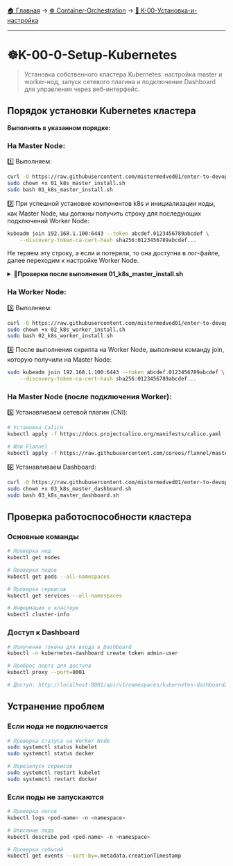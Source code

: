 [🏠 Главная](../../README.md) → [☸️ Container-Orchestration](../../README.md#-container-orchestration) → [🔨 K-00-Установка-и-настройка](../../README.md#-k-00-установка-и-настройка)

---

# ☸️K-00-0-Setup-Kubernetes
>Установка собственного кластера Kubernetes: настройка master и worker-нод, запуск сетевого плагина и подключение Dashboard для управления через веб-интерфейс.

## Порядок установки Kubernetes кластера

**Выполнять в указанном порядке:**

### На Master Node:
1️⃣ Выполняем:

```bash
curl -O https://raw.githubusercontent.com/mistermedved01/enter-to-devops/master/05-Container-Orchestration/scrips/01_k8s_master_install.sh
sudo chown +x 01_k8s_master_install.sh
sudo bash 01_k8s_master_install.sh
```

2️⃣ При успешной установке компонентов k8s и инициализации ноды, как Master Node, мы должны получить строку для последующих подключений Worker Node:

```bash
kubeadm join 192.168.1.100:6443 --token abcdef.0123456789abcdef \
    --discovery-token-ca-cert-hash sha256:0123456789abcdef...
```

Не теряем эту строку, а если и потеряли, то она доступна в лог-файле, далее переходим к настройке Worker Node.

<details>
<summary><b>🔧Проверки после выполнения 01_k8s_master_install.sh</b></summary>

---

### Проверка статуса кластера

```bash
# Проверка нод
kubectl get nodes

# Проверка подов в kube-system
kubectl get pods -n kube-system

# Проверка статуса кластера
kubectl cluster-info
```

### Настройка kubectl для пользователя

```bash
# Копирование конфигурации
mkdir -p $HOME/.kube
sudo cp -i /etc/kubernetes/admin.conf $HOME/.kube/config
sudo chown $(id -u):$(id -g) $HOME/.kube/config
```

---

</details>

### На Worker Node:
3️⃣ Выполняем:

```bash
curl -O https://raw.githubusercontent.com/mistermedved01/enter-to-devops/master/05-Container-Orchestration/scrips/02_k8s_worker_install.sh
sudo chown +x 02_k8s_worker_install.sh
sudo bash 02_k8s_worker_install.sh
```

4️⃣ После выполнения скрипта на Worker Node, выполняем команду join, которую получили на Master Node:

```bash
sudo kubeadm join 192.168.1.100:6443 --token abcdef.0123456789abcdef \
    --discovery-token-ca-cert-hash sha256:0123456789abcdef...
```

### На Master Node (после подключения Worker):
5️⃣ Устанавливаем сетевой плагин (CNI):

```bash
# Установка Calico
kubectl apply -f https://docs.projectcalico.org/manifests/calico.yaml

# Или Flannel
kubectl apply -f https://raw.githubusercontent.com/coreos/flannel/master/Documentation/kube-flannel.yml
```

6️⃣ Устанавливаем Dashboard:

```bash
curl -O https://raw.githubusercontent.com/mistermedved01/enter-to-devops/master/05-Container-Orchestration/scrips/03_k8s_master_dashboard.sh
sudo chown +x 03_k8s_master_dashboard.sh
sudo bash 03_k8s_master_dashboard.sh
```

## Проверка работоспособности кластера

### Основные команды

```bash
# Проверка нод
kubectl get nodes

# Проверка подов
kubectl get pods --all-namespaces

# Проверка сервисов
kubectl get services --all-namespaces

# Информация о кластере
kubectl cluster-info
```

### Доступ к Dashboard

```bash
# Получение токена для входа в Dashboard
kubectl -n kubernetes-dashboard create token admin-user

# Проброс порта для доступа
kubectl proxy --port=8001

# Доступ: http://localhost:8001/api/v1/namespaces/kubernetes-dashboard/services/https:kubernetes-dashboard:/proxy/
```

## Устранение проблем

### Если нода не подключается

```bash
# Проверка статуса на Worker Node
sudo systemctl status kubelet
sudo systemctl status docker

# Перезапуск сервисов
sudo systemctl restart kubelet
sudo systemctl restart docker
```

### Если поды не запускаются

```bash
# Проверка логов
kubectl logs <pod-name> -n <namespace>

# Описание пода
kubectl describe pod <pod-name> -n <namespace>

# Проверка событий
kubectl get events --sort-by=.metadata.creationTimestamp
```